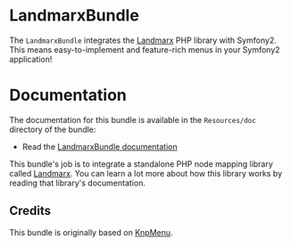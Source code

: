 LandmarxBundle
=============
The `LandmarxBundle` integrates the [Landmarx](https://github.com/ner0tic/Landmarx/tree/core)
PHP library with Symfony2. This means easy-to-implement and feature-rich menus
in your Symfony2 application!

Documentation
=============

The documentation for this bundle is available in the `Resources/doc`
directory of the bundle:

* Read the [LandmarxBundle documentation](https://github.com/ner0tic/Landmarx/blob/bundle/Resources/doc/index.md)

This bundle's job is to integrate a standalone PHP node mapping library called [Landmarx](https://github.com/ner0tic/Landmarx/tree/core).
You can learn a lot more about how this library works by reading that library's documentation.

## Credits

This bundle is originally based on [KnpMenu](http://github.com/KnpLabs/KnpMenu).